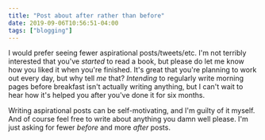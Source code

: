 ```yaml
---
title: "Post about after rather than before"
date: 2019-09-06T10:56:51-04:00
tags: ["blogging"]
---
```


I would prefer seeing fewer aspirational posts/tweets/etc. I'm not terribly interested that you've _started_ to read a book, but please do let me know how you liked it when you're finished. It's great that you're planning to work out every day, but why tell _me_ that? _Intending_ to regularly write morning pages before breakfast isn't actually writing anything, but I can't wait to hear how it's helped you after you've done it for six months.

Writing aspirational posts can be self-motivating, and I'm guilty of it myself. And of course feel free to write about anything you damn well please. I'm just asking for fewer _before_ and more _after_ posts.


